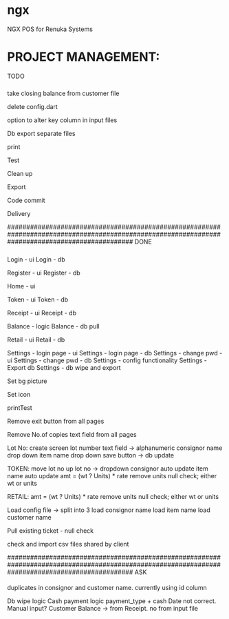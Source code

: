 # ngx

NGX POS for Renuka Systems

# PROJECT MANAGEMENT:

TODO
#####

take closing balance from customer file

delete config.dart

option to alter key column in input files

Db export separate files

print

Test

Clean up

Export

Code commit

Delivery

#################################################################################################################################################
DONE

#####

Login - ui
Login - db

Register - ui
Register - db

Home - ui

Token - ui
Token - db

Receipt - ui
Receipt - db

Balance - logic
Balance - db pull

Retail - ui
Retail - db

Settings - login page - ui
Settings - login page - db
Settings - change pwd - ui
Settings - change pwd - db
Settings - config functionality
Settings - Export db
Settings - db wipe and export

Set bg picture

Set icon

printTest

Remove exit button from all pages

Remove No.of copies text field from all pages

Lot No:
create screen
lot number text field -> alphanumeric
consignor name drop down
item name drop down
save button -> db update

TOKEN:
move lot no up
lot no -> dropdown
consignor auto update
item name auto update
amt = (wt ? Units) * rate
remove units null check; either wt or units

RETAIL:
amt = (wt ? Units) * rate
remove units null check; either wt or units

Load config file -> split into 3
load consignor name
load item name
load customer name

Pull existing ticket - null check

check and import csv files shared by client

#################################################################################################################################################
ASK

####

duplicates in consignor and customer name. currently using id column

Db wipe logic
Cash payment logic
payment_type + cash
Date not correct. Manual input?
Customer Balance -> from Receipt. no from input file
